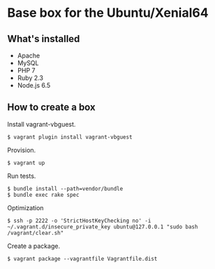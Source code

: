 # Base box for the Ubuntu/Xenial64

## What's installed

* Apache
* MySQL
* PHP 7
* Ruby 2.3
* Node.js 6.5

## How to create a box

Install vagrant-vbguest.

```
$ vagrant plugin install vagrant-vbguest
```

Provision.

```
$ vagrant up
```

Run tests.

```
$ bundle install --path=vendor/bundle
$ bundle exec rake spec
```

Optimization

```
$ ssh -p 2222 -o 'StrictHostKeyChecking no' -i ~/.vagrant.d/insecure_private_key ubuntu@127.0.0.1 "sudo bash /vagrant/clear.sh"
```

Create a package.

```
$ vagrant package --vagrantfile Vagrantfile.dist
```

